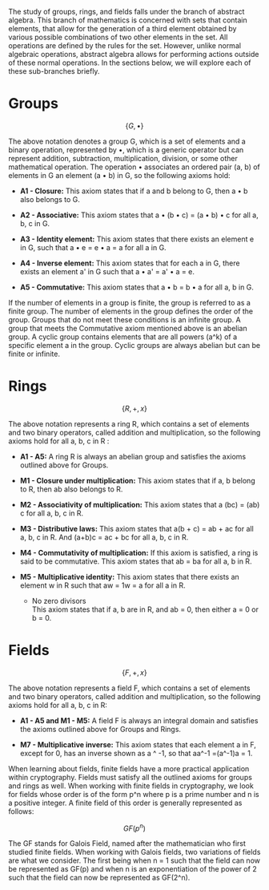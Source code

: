 The study of groups, rings, and fields falls under the branch of abstract algebra. This branch of mathematics is concerned with sets that contain elements, that allow for the generation of a third element obtained by various possible combinations of two other elements in the set. All operations are defined by the rules for the set. However, unlike normal algebraic operations, abstract algebra allows for performing actions outside of these normal operations. In the sections below, we will explore each of these sub-branches briefly.

# Groups

$$\{G, •\}$$

The above notation denotes a group G, which is a set of elements and a binary operation, represented by •, which is a generic operator but can represent addition, subtraction, multiplication, division, or some other mathematical operation. The operation • associates an ordered pair (a, b) of elements in G an element (a • b) in G, so the following axioms hold:

- **A1 - Closure:** This axiom states that if a and b belong to G, then a • b also belongs to G.
    
- **A2 - Associative:** This axiom states that a • (b • c) = (a • b) • c for all a, b, c in G.
    
- **A3 - Identity element:** This axiom states that there exists an element e in G, such that a • e = e • a = a for all a in G.
    
- **A4 - Inverse element:** This axiom states that for each a in G, there exists an element a' in G such that a • a' = a' • a = e.
    
- **A5 - Commutative:** This axiom states that a • b = b • a for all a, b in G.
    

If the number of elements in a group is finite, the group is referred to as a finite group. The number of elements in the group defines the order of the group. Groups that do not meet these conditions is an infinite group. A group that meets the Commutative axiom mentioned above is an abelian group. A cyclic group contains elements that are all powers (a^k) of a specific element a in the group. Cyclic groups are always abelian but can be finite or infinite.

# Rings

$$\{R, +,  x\}$$

The above notation represents a ring R, which contains a set of elements and two binary operators, called addition and multiplication, so the following axioms hold for all a, b, c in R :

- **A1 - A5:** A ring R is always an abelian group and satisfies the axioms outlined above for Groups.
    
- **M1 - Closure under multiplication:** This axiom states that if a, b belong to R, then ab also belongs to R.
    
- **M2 - Associativity of multiplication:** This axiom states that a (bc) = (ab) c for all a, b, c in R.
    
- **M3 - Distributive laws:** This axiom states that a(b + c) = ab + ac for all a, b, c in R. And (a+b)c = ac + bc for all a, b, c in R.
    
- **M4 - Commutativity of multiplication:** If this axiom is satisfied, a ring is said to be commutative. This axiom states that ab = ba for all a, b in R.
    
- **M5 - Multiplicative identity:** This axiom states that there exists an element w in R such that aw = 1w = a for all a in R.
    
    - No zero divisors  
        This axiom states that if a, b are in R, and ab = 0, then either a = 0 or b = 0.
        

# Fields

$$\{F, +,  x\}$$

The above notation represents a field F, which contains a set of elements and two binary operators, called addition and multiplication, so the following axioms hold for all a, b, c in R:

- **A1 - A5 and M1 - M5:** A field F is always an integral domain and satisfies the axioms outlined above for Groups and Rings.
    
- **M7 - Multiplicative inverse:** This axiom states that each element a in F, except for 0, has an inverse shown as a ^ -1, so that aa^-1 =(a^-1)a = 1.
    

When learning about fields, finite fields have a more practical application within cryptography. Fields must satisfy all the outlined axioms for groups and rings as well. When working with finite fields in cryptography, we look for fields whose order is of the form p^n where p is a prime number and n is a positive integer. A finite field of this order is generally represented as follows:

$$GF(p^n)$$

The GF stands for Galois Field, named after the mathematician who first studied finite fields. When working with Galois fields, two variations of fields are what we consider. The first being when n = 1 such that the field can now be represented as GF(p) and when n is an exponentiation of the power of 2 such that the field can now be represented as GF(2^n).
